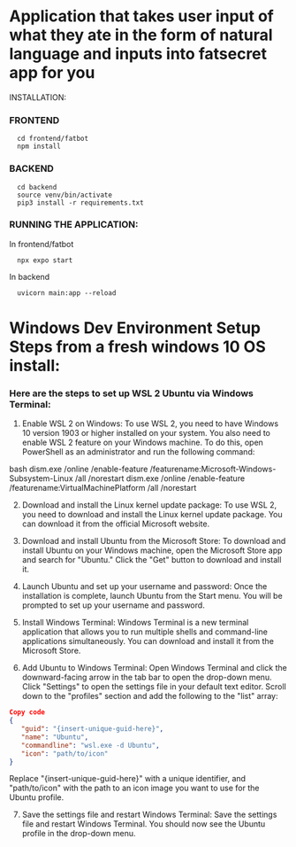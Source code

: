 # Application that takes user input of what they ate in the form of natural language and inputs into fatsecret app for you

INSTALLATION:

### FRONTEND
```
  cd frontend/fatbot
  npm install
```
### BACKEND
```
  cd backend
  source venv/bin/activate
  pip3 install -r requirements.txt
```
### RUNNING THE APPLICATION:
In frontend/fatbot
```
  npx expo start
```
In backend
```
  uvicorn main:app --reload
```




# Windows Dev Environment Setup Steps from a fresh windows 10 OS install:

### Here are the steps to set up WSL 2 Ubuntu via Windows Terminal:

  1. Enable WSL 2 on Windows: To use WSL 2, you need to have Windows 10 version 1903 or higher installed on your system. You also need to enable WSL 2 feature on your Windows machine. To do this, open PowerShell as an administrator and run the following command:

  bash
  dism.exe /online /enable-feature /featurename:Microsoft-Windows-Subsystem-Linux /all /norestart
  dism.exe /online /enable-feature /featurename:VirtualMachinePlatform /all /norestart
  
  2. Download and install the Linux kernel update package: To use WSL 2, you need to download and install the Linux kernel update package. You can download it from the official Microsoft website.

  3. Download and install Ubuntu from the Microsoft Store: To download and install Ubuntu on your Windows machine, open the Microsoft Store app and search for        "Ubuntu."     Click the "Get" button to download and install it.

  4. Launch Ubuntu and set up your username and password: Once the installation is complete, launch Ubuntu from the Start menu. You will be prompted to set up your username and password.

  5. Install Windows Terminal: Windows Terminal is a new terminal application that allows you to run multiple shells and command-line applications simultaneously. You can download and install it from the Microsoft Store.

  6. Add Ubuntu to Windows Terminal: Open Windows Terminal and click the downward-facing arrow in the tab bar to open the drop-down menu. Click "Settings" to open the settings file in your default text editor. Scroll down to the "profiles" section and add the following to the "list" array:

  ```json
  Copy code
  {
     "guid": "{insert-unique-guid-here}",
     "name": "Ubuntu",
     "commandline": "wsl.exe -d Ubuntu",
     "icon": "path/to/icon"
  }
  ```
Replace "{insert-unique-guid-here}" with a unique identifier, and "path/to/icon" with the path to an icon image you want to use for the Ubuntu profile.

  7. Save the settings file and restart Windows Terminal: Save the settings file and restart Windows Terminal. You should now see the Ubuntu profile in the drop-down menu.
